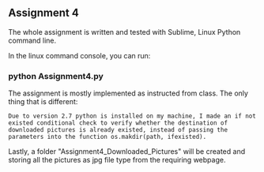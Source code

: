 
## Assignment 4 

The whole assignment is written and tested with Sublime, Linux Python command line. 


In the linux command console, you can run:

### python Assignment4.py



The assignment is mostly implemented as instructed from class. The only thing that is different:

    Due to version 2.7 python is installed on my machine, I made an if not existed conditional check to verify whether the destination of downloaded pictures is already existed, instead of passing the parameters into the function os.makdir(path, ifexisted). 

Lastly, a folder "Assignment4_Downloaded_Pictures" will be created and storing all the pictures as jpg  file type from the requiring webpage.
